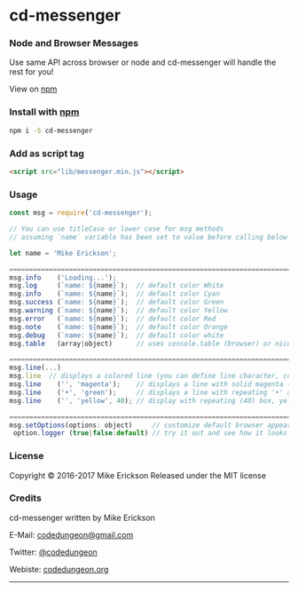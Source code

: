 # cd-messenger
### Node and Browser Messages
Use same API across browser or node and cd-messenger will handle the rest for you!


View on [npm](https://www.npmjs.com/package/cd-messenger)


### Install with [npm](npmjs.org)

```sh
npm i -S cd-messenger
```

### Add as script tag
```html
<script src="lib/messenger.min.js"></script>
```

### Usage

```js
const msg = require('cd-messenger');

// You can use titleCase or lower case for msg methods
// assuming `name` variable has been set to value before calling below

let name = 'Mike Erickson';

=========================================================================================
msg.info    ('Loading...');
msg.log     (`name: ${name}`);  // default color White
msg.info    (`name: ${name}`);  // default color Cyan
msg.success (`name: ${name}`);  // default color Green
msg.warning (`name: ${name}`);  // default color Yellow
msg.error   (`name: ${name}`);  // default color Red
msg.note    (`name: ${name}`);  // default color Orange
msg.debug   (`name: ${name}`);  // default color white
msg.table   (array|object)      // uses console.table (browser) or nice cli table (node)

=========================================================================================
msg.line(...)
msg.line  // displays a colored line (you can define line character, color, and width)
msg.line    ('', 'magenta');    // displays a line with solid magenta (no char)
msg.line    ('•', 'green');     // displays a line with repeating '•' and green
msg.line    ('', 'yellow', 40); // display with repeating (40) box, yellow

=========================================================================================
msg.setOptions(options: object)     // customize default browser appearance
 option.logger (true|false:default) // try it out and see how it looks
```


### License

Copyright &copy; 2016-2017 Mike Erickson
Released under the MIT license


### Credits

cd-messenger written by Mike Erickson

E-Mail: [codedungeon@gmail.com](mailto:codedungeon@gmail.com)

Twitter: [@codedungeon](http://twitter.com/codedungeon)

Webiste: [codedungeon.org](http://codedungeon.org)

***
